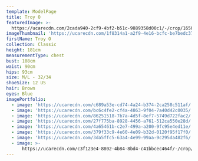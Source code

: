 ```yaml
---
template: ModelPage
title: Troy O
featuredImage: >-
  https://ucarecdn.com/2cada940-2cf9-4bf2-b51c-9889358d00c1/-/crop/1650x881/0,128/-/preview/
imageThumbnail: 'https://ucarecdn.com/1f8314a1-a2f9-4e16-bcfc-be7bedc37dd3/'
firstName: Troy O
collection: Classic
height: 181cm
measurementType: chest
bust: 108cm
waist: 90cm
hips: 93cm
size: M/L - 32/34
shoeSize: 12 US
hair: Brown
eyes: Blue
imagePortfolio:
  - image: 'https://ucarecdn.com/c689a53e-cd74-4a24-b374-2ca258c511af/'
  - image: 'https://ucarecdn.com/bc6c4fe2-cf4a-4863-9f04-7a40d42c0035/'
  - image: 'https://ucarecdn.com/86251518-7b7a-4d5f-8ef7-5749d722fac2/'
  - image: 'https://ucarecdn.com/27f775ba-8928-4456-a761-512ca550e28d/'
  - image: 'https://ucarecdn.com/4a65461b-c2e7-499a-a200-9fc95e4ed11e/'
  - image: 'https://ucarecdn.com/379f33c9-4e60-4e09-b32d-0120f95f17f0/'
  - image: 'https://ucarecdn.com/3da5ffc5-63a4-4e99-99aa-9c295da482f6/'
  - image: >-
      https://ucarecdn.com/c3f123e4-8802-4b84-8bd4-c41bbcec464f/-/crop/1438x1100/212,0/-/preview/
---
```


